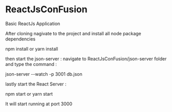 # ReactJsConFusion
Basic ReactJs Application

After cloning nagivate to the project and install all node package dependencies

npm install or yarn install

then start the json-server :
navigate to ReactJsConFusion/json-server folder
and type the command :

json-server --watch -p 3001 db.json

lastly start the React Server :

npm start or yarn start

It will start running at port 3000
